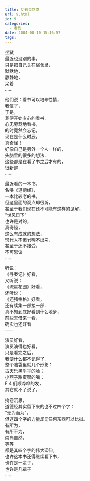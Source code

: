 ```yaml
---
title: 功到自然成
url: 9.html
id: 9
categories:
  - 看到
date: 2004-08-10 15:16:57
tags:
---
```


坐狱  
最近也没别的事，  
只是把自己关在宿舍里，  
默默地，  
静静地，  
呆着  
……  
  
他们说：看书可以培养性情，  
我信了，  
于是，  
我便开始专心的看书，  
心无旁骛地看书，  
的时竟然会忘记，  
现在是什么时辰，  
真奇怪！  
好像自己是另外一个人一样的，  
头脑里的很多的想法，  
这些都是在看了书之后才有的，  
很新鲜  
……  
  
最近看的一本书，  
名唤《道德经》，  
一本比较老的书，  
但这里面的观点却很新，  
甚至于我们现在还不可能有这样的见解，  
“世风日下”  
也许是对的，  
真奇怪，  
这么有成就的想法，  
现代人不但发明不出来，  
甚至于还不接受，  
不可思议  
……  
  
听说：  
《寻秦记》好看，  
又听说：  
《流星花园》好看，  
还听说：  
《还猪格格》好看，  
还有续集一部接一部，  
真不知到底好看到什么地步，  
前些天借来一看，  
确实也还好看  
\-\-\-\-  
  
演员好看，  
演员演得也好看，  
只是看完之后，  
我便什么都不记得了，  
整个脑袋里就几个形象：  
古天乐黑乎乎的脸；  
小燕子甜蜜蜜的嘴；  
F 4 们顺哗哗的发，  
其它就不了说了。  
  
掩卷沉思，  
道德经其实留下来的也不过四个字：  
“无为而为”，  
但这四个字的力量却无任何东西可以比拟。  
有所为，  
有所不为，  
崇尚自然，  
等等  
都是其四个字的伟大延伸。  
也许这本书还得继续看下书，  
也许是一辈子，  
也许是几辈子  
……